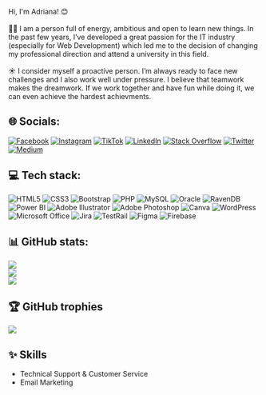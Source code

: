 Hi, I'm Adriana! 😊 
<br><br>
🧚🏼‍ I am a person full of energy, ambitious and open to learn new things. In the past few years, I’ve developed a great passion for the IT industry (especially for Web Development) which led me to the decision of changing my professional direction and attend a university in this field.
<br><br>
☀️ I consider myself a proactive person. I’m always ready to face new challenges and I also work well under pressure. I believe that teamwork makes the dreamwork. If we work together and have fun while doing it, we can even achieve the hardest achievments.


## 🌐 Socials:
[![Facebook](https://img.shields.io/badge/Facebook-%231877F2.svg?logo=Facebook&logoColor=white)](https://www.facebook.com/adry.adriana.15) [![Instagram](https://img.shields.io/badge/Instagram-%23E4405F.svg?logo=Instagram&logoColor=white)](https://instagram.com/i.narina_) [![TikTok](https://img.shields.io/badge/TikTok-%23000000.svg?logo=TikTok&logoColor=white)](https://tiktok.com/@adriiiiiix) [![LinkedIn](https://img.shields.io/badge/LinkedIn-%230077B5.svg?logo=linkedin&logoColor=white)](https://www.linkedin.com/in/adriana-nastase/)
[![Stack Overflow](https://img.shields.io/badge/-Stackoverflow-FE7A16?logo=stack-overflow&logoColor=white)](https://stackoverflow.com/users/20254766/năstase-adriana) [![Twitter](https://img.shields.io/badge/Twitter-%231DA1F2.svg?logo=Twitter&logoColor=white)](https://twitter.com/NastaseAdriana_) [![Medium](https://img.shields.io/badge/Medium-12100E?logo=medium&logoColor=white)](https://medium.com/@adriiiiiix)
 <br>
 
## 💻 Tech stack:
![HTML5](https://img.shields.io/badge/html5-%23E34F26.svg?style=for-the-badge&logo=html5&logoColor=white) ![CSS3](https://img.shields.io/badge/css3-%231572B6.svg?style=for-the-badge&logo=css3&logoColor=white) ![Bootstrap](https://img.shields.io/badge/bootstrap-%23563D7C.svg?style=for-the-badge&logo=bootstrap&logoColor=white) ![PHP](https://img.shields.io/badge/php-%23777BB4.svg?style=for-the-badge&logo=php&logoColor=white) ![MySQL](https://img.shields.io/badge/mysql-%2300f.svg?style=for-the-badge&logo=mysql&logoColor=white) ![Oracle](https://img.shields.io/badge/Oracle-ff0000?style=for-the-badge&logo=oracle&logoColor=white) ![RavenDB](https://img.shields.io/badge/ravendb-ca1c59.svg?style=for-the-badge&logo=reactivex&logoColor=white) ![Power BI](https://img.shields.io/badge/power%20bi-f3ca00.svg?style=for-the-badge&logo=power%20bi&logoColor=white) ![Adobe Illustrator](https://img.shields.io/badge/adobe%20illustrator-%23FF9A00.svg?style=for-the-badge&logo=adobe%20illustrator&logoColor=white) ![Adobe Photoshop](https://img.shields.io/badge/adobe%20photoshop-%2331A8FF.svg?style=for-the-badge&logo=adobe%20photoshop&logoColor=white) ![Canva](https://img.shields.io/badge/Canva-%2300C4CC.svg?style=for-the-badge&logo=Canva&logoColor=white) ![WordPress](https://img.shields.io/badge/WordPress-%23117AC9.svg?style=for-the-badge&logo=WordPress&logoColor=white) ![Microsoft Office](https://img.shields.io/badge/Microsoft_Office-D83B01?style=for-the-badge&logo=microsoft-office&logoColor=white) ![Jira](https://img.shields.io/badge/Jira-white?style=for-the-badge&logo=jira&logoColor=blue) ![TestRail](https://img.shields.io/badge/TestRail-233c51?style=for-the-badge&logo=testrail&logoColor=green) ![Figma](https://img.shields.io/badge/Figma-black?style=for-the-badge&logo=figma&logoColor=white) ![Firebase](https://img.shields.io/badge/Firebase-ffca28?style=for-the-badge&logo=firebase&logoColor=white) 
 <br>
 
## 📊 GitHub stats:
 ![](https://github-readme-stats.vercel.app/api?username=adriiiiiix&theme=dark&hide_border=false&include_all_commits=true&count_private=true)<br/>
 ![](https://github-readme-streak-stats.herokuapp.com/?user=adriiiiiix&theme=dark&hide_border=false)<br/>
 ![](https://github-readme-stats.vercel.app/api/top-langs/?username=adriiiiiix&theme=dark&hide_border=false&include_all_commits=true&count_private=true&layout=compact)
 <br>
 
## 🏆 GitHub trophies
 ![](https://github-profile-trophy.vercel.app/?username=adriiiiiix&theme=onedark&no-frame=true&no-bg=false&margin-w=4)
 <br>

## ✨ Skills
 * Technical Support & Customer Service
 * Email Marketing
